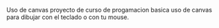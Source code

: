 Uso de canvas
proyecto de curso de progamacion basica uso de canvas para dibujar con el teclado o con tu mouse.
